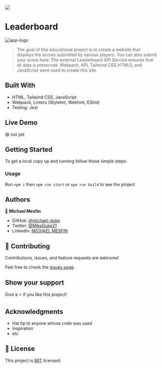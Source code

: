 ![](https://img.shields.io/badge/Microverse-blueviolet)

# Leaderboard
![app-logo](https://user-images.githubusercontent.com/84629565/186024152-a8df92c6-804a-40bd-a0ee-82b41c29e25d.jpg)
> The goal of this educational project is to create a website that displays the scores submitted by various players. You can also submit your score here. The external Leaderboard API Service ensures that all data is preserved. Webpack, API, Tailwind CSS,HTML5, and JavaScript were used to create this site.


## Built With

- HTML, Tailwind CSS, JavaScript
- Webpack, Linters (Stylelint, Webhint, ESlint)
- Testing: Jest

## Live Demo 

:smile: not yet


## Getting Started

To get a local copy up and running follow these simple steps.
### Usage
Run `npm i` then `npm run start` or `npm run build` to see the project


## Authors

👤 **Michael Mesfin**

- GitHub: [@michael-duke](https://github.com/michael-duke)
- Twitter: [@MikeDuke21](https://twitter.com/MikeDuke21)
- LinkedIn: [MICHAEL MESFIN](https://linkedin.com/in/https://www.linkedin.com/in/michael-21-duke/)

## 🤝 Contributing

Contributions, issues, and feature requests are welcome!

Feel free to check the [issues page](../../issues/).

## Show your support

Give a ⭐️ if you like this project!

## Acknowledgments

- Hat tip to anyone whose code was used
- Inspiration
- etc

## 📝 License

This project is [MIT](./MIT.md) licensed.
